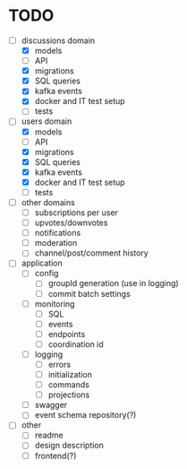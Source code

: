 # TODO

* [ ] discussions domain
  * [x] models
  * [ ] API
  * [x] migrations
  * [x] SQL queries
  * [x] kafka events
  * [x] docker and IT test setup
  * [ ] tests
* [ ] users domain
  * [X] models
  * [ ] API
  * [x] migrations
  * [x] SQL queries
  * [x] kafka events
  * [x] docker and IT test setup
  * [ ] tests
* [ ] other domains
  * [ ] subscriptions per user
  * [ ] upvotes/downvotes
  * [ ] notifications
  * [ ] moderation
  * [ ] channel/post/comment history
* [ ] application
  * [ ] config
    * [ ] groupId generation (use in logging)
    * [ ] commit batch settings
  * [ ] monitoring
    * [ ] SQL
    * [ ] events
    * [ ] endpoints
    * [ ] coordination id
  * [ ] logging
    * [ ] errors
    * [ ] initialization
    * [ ] commands
    * [ ] projections
  * [ ] swagger
  * [ ] event schema repository(?)
* [ ] other
  * [ ] readme
  * [ ] design description
  * [ ] frontend(?)
